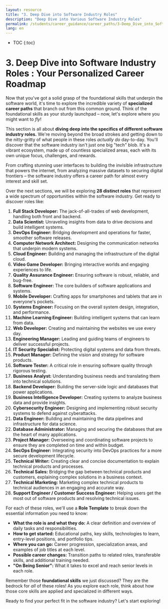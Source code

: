 ```yaml
---
layout: resource
title: "3. Deep Dive into Software Industry Roles"
description: "Deep Dive into Various Software Industry Roles"
permalink: /students/career_guidance/career_paths/3-Deep_Dive_into_Software_Industry_Roles/
lang: en
---
```

* TOC
{:toc}

# 3. Deep Dive into Software Industry Roles :  Your Personalized Career Roadmap

Now that you've got a solid grasp of the foundational skills that underpin the software world, it's time to explore the incredible variety of **specialized career paths** that branch out from this common ground.  Think of the foundational skills as your sturdy launchpad – now, let's explore where you might want to *fly*!

This section is all about **diving deep into the specifics of different software industry roles.**  We're moving beyond the broad strokes and getting down to the nitty-gritty of what people in these roles *actually do* day-to-day.  You'll discover that the software industry isn't just one big "tech" blob. It's a vibrant ecosystem, made up of countless specialized areas, each with its own unique focus, challenges, and rewards.

From crafting stunning user interfaces to building the invisible infrastructure that powers the internet, from analyzing massive datasets to securing digital frontiers – the software industry offers a career path for almost every interest and skill set.

Over the next sections, we will be exploring **28 distinct roles** that represent a wide spectrum of opportunities within the software industry.  Get ready to discover roles like:

1.  **Full Stack Developer:**  The jack-of-all-trades of web development, handling both front and backend.
2.  **Data Scientist:** Unraveling insights from data to drive decisions and build intelligent systems.
3.  **DevOps Engineer:**  Bridging development and operations for faster, smoother software releases.
4.  **Computer Network Architect:** Designing the communication networks that underpin modern systems.
5.  **Cloud Engineer:** Building and managing the infrastructure of the digital cloud.
6.  **Video Game Developer:** Bringing interactive worlds and engaging experiences to life.
7.  **Quality Assurance Engineer:**  Ensuring software is robust, reliable, and bug-free.
8.  **Software Engineer:**  The core builders of software applications and systems.
9.  **Mobile Developer:**  Crafting apps for smartphones and tablets that are in everyone's pockets.
10. **Systems Engineer:** Focusing on the overall system design, integration, and performance.
11. **Machine Learning Engineer:**  Building intelligent systems that can learn from data.
12. **Web Developer:**  Creating and maintaining the websites we use every day.
13. **Engineering Manager:**  Leading and guiding teams of engineers to deliver successful projects.
14. **IT Security Specialist:**  Protecting digital systems and data from threats.
15. **Product Manager:**  Defining the vision and strategy for software products.
16. **Software Tester:**  A critical role in ensuring software quality through rigorous testing.
17. **Business Analyst:**  Understanding business needs and translating them into technical solutions.
18. **Backend Developer:**  Building the server-side logic and databases that power applications.
19.  **Business Intelligence Developer:**  Creating systems to analyze business data and provide insights.
20. **Cybersecurity Engineer:**  Designing and implementing robust security systems to defend against cyberattacks.
21. **Data Engineer:**  Building and maintaining the data pipelines and infrastructure for data science.
22. **Database Administrator:**  Managing and securing the databases that are the heart of many applications.
23. **Project Manager:**  Overseeing and coordinating software projects to ensure they are completed on time and within budget.
24. **SecOps Engineer:**  Integrating security into DevOps practices for a more secure development lifecycle.
25. **Technical Writer:**  Creating clear and concise documentation to explain technical products and processes.
26. **Technical Sales:**  Bridging the gap between technical products and customers, explaining complex solutions in a business context.
27. **Technical Marketing:**  Marketing complex technical products to technical audiences in an engaging and accurate way.
28. **Support Engineer / Customer Success Engineer:**  Helping users get the most out of software products and resolving technical issues.

For each of these roles, we'll use a **Role Template** to break down the essential information you need to know:

*   **What the role is and what they do:**  A clear definition and overview of daily tasks and responsibilities.
*   **How to get started:**  Educational paths, key skills, technologies to learn, entry-level positions, and portfolio tips.
*   **Where you can go:**  Career progression, specialization areas, and examples of job titles at each level.
*   **Possible career changes:**  Transition paths to related roles, transferable skills, and additional training needed.
*   **"On Being Senior":** What it takes to excel and reach senior levels in each role.

Remember those **foundational skills** we just discussed?  They are the bedrock for *all* of these roles! As you explore each role, think about how those core skills are applied and specialized in different ways.

Ready to find your perfect fit in the software industry? Let's start exploring!